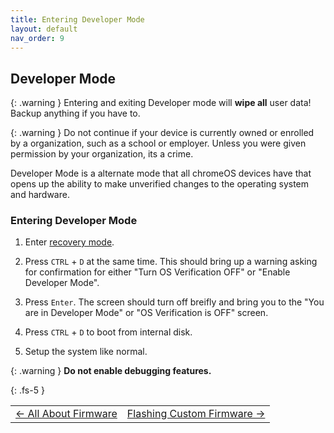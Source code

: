 ```yaml
---
title: Entering Developer Mode
layout: default
nav_order: 9
---
```


## Developer Mode


{: .warning }
Entering and exiting Developer mode will **wipe all** user data!
Backup anything if you have to.

{: .warning }
Do not continue if your device is currently owned or enrolled by a organization, such as a school or employer. Unless you were given permission by your organization, its a crime.

Developer Mode is a alternate mode that all chromeOS devices have that opens up the ability to make unverified changes to the operating system and hardware.
### Entering Developer Mode
1. Enter [recovery mode](recovery-mode.md).

2. Press `CTRL` +  `D` at the same time. This should bring up a warning asking for confirmation for either "Turn OS Verification OFF" or "Enable Developer Mode".

3. Press `Enter`. The screen should turn off breifly and bring you to the "You are in Developer Mode" or "OS Verification is OFF" screen.

4. Press `CTRL` +  `D` to boot from internal disk.

4. Setup the system like normal.

{: .warning }
**Do not enable debugging features.**

{: .fs-5 }

<table>
<tr>
<td class="navtable-l">
<a href="allaboutfirmware.html">← All About Firmware</a> 
</td>
<td class="navtable-r">
<a href="firmware.html">Flashing Custom Firmware →</a> 
</td>
</tr>
</table>
